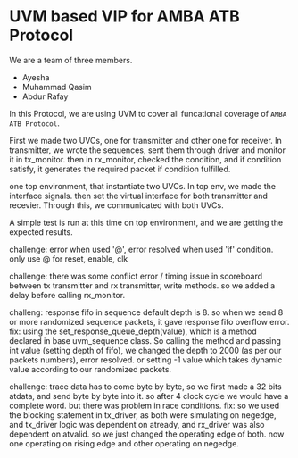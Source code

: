 # UVM based VIP for AMBA ATB Protocol

We are a team of three members.

- Ayesha
- Muhammad Qasim
- Abdur Rafay

In this Protocol, we are using UVM to cover all funcational coverage of `AMBA ATB Protocol`.


First we made two UVCs, one for transmitter and other one for receiver. In transmitter, we wrote the sequences, sent them through driver and monitor it in tx_monitor. 
then in rx_monitor, checked the condition, and if condition satisfy, it generates the required packet if condition fulfilled.

one top environment, that instantiate two UVCs. In top env, we made the interface signals. then set the virtual interface for both transmitter and recevier. Through this, we communicated with both UVCs. 

A simple test is run at this time on top environment, and we are getting the expected results. 

challenge: error when used '@', error resolved when used 'if' condition. 
            only use @ for reset, enable, clk


challenge: there was some conflict error / timing issue in scoreboard between tx transmitter and rx transmitter, write methods. so we added a delay before calling rx_monitor.  

challeng: response fifo in sequence default depth is 8. so when we send 8 or more randomized sequence packets, it gave response fifo overflow error. 
fix: using the set_response_queue_depth(value), which is a method declared in base uvm_sequence class. So calling the method and passing int value (setting depth of fifo), we changed the depth to 2000 (as per our packets numbers), error resolved. or setting -1 value which takes dynamic value according to our randomized packets. 

challenge: trace data has to come byte by byte, so we first made a 32 bits atdata, and send byte by byte into it. so after 4 clock cycle we would have a complete word. but there was problem in race conditions.
fix: so we used the blocking statement in tx_driver, as both were simulating on negedge, and tx_driver logic was dependent on atready, and rx_driver was also dependent on atvalid. so we just changed the operating edge of both. now one operating on rising edge and other operating on negedge. 
